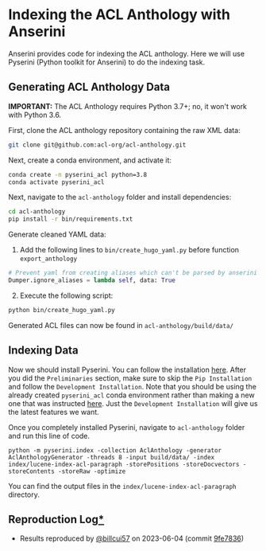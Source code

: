 # Indexing the ACL Anthology with Anserini

Anserini provides code for indexing the ACL anthology. Here we will use Pyserini (Python toolkit for Anserini) to do the indexing task.

## Generating ACL Anthology Data

**IMPORTANT:** The ACL Anthology requires Python 3.7+; no, it won't work with Python 3.6.

First, clone the ACL anthology repository containing the raw XML data:

```bash
git clone git@github.com:acl-org/acl-anthology.git
```

Next, create a conda environment, and activate it:

```bash
conda create -n pyserini_acl python=3.8
conda activate pyserini_acl
```

Next, navigate to the `acl-anthology` folder and install dependencies:

```bash
cd acl-anthology
pip install -r bin/requirements.txt
```

Generate cleaned YAML data:

1. Add the following lines to `bin/create_hugo_yaml.py` before function `export_anthology`
```python
# Prevent yaml from creating aliases which can't be parsed by anserini
Dumper.ignore_aliases = lambda self, data: True
```

2. Execute the following script:
```bash
python bin/create_hugo_yaml.py
```

Generated ACL files can now be found in `acl-anthology/build/data/`

## Indexing Data

Now we should install Pyserini. You can follow the installation [here](https://github.com/castorini/pyserini/blob/master/docs/installation.md). After you did the `Preliminaries` section, make sure to skip the `Pip Installation` and follow the `Development Installation`. 
Note that you should be using the already created `pyserini_acl` conda environment rather than making a new one that was instructed [here](https://github.com/castorini/pyserini/blob/master/docs/installation.md#:~:text=conda%20create%20%2Dn%20pyserini%20python%3D3.8). 
Just the `Development Installation` will give us the latest features we want.

Once you completely installed Pyserini, navigate to `acl-anthology` folder and run this line of code.

```
python -m pyserini.index -collection AclAnthology -generator AclAnthologyGenerator -threads 8 -input build/data/ -index index/lucene-index-acl-paragraph -storePositions -storeDocvectors -storeContents -storeRaw -optimize
```
You can find the output files in the `index/lucene-index-acl-paragraph` directory.

## Reproduction Log[*](reproducibility.md)

+ Results reproduced by [@billcui57](https://github.com/billcui57) on 2023-06-04 (commit [9fe7836](https://github.com/castorini/pyserini/commit/9fe78365eea89bc93c3a819b7be567d3e1a791eb))
